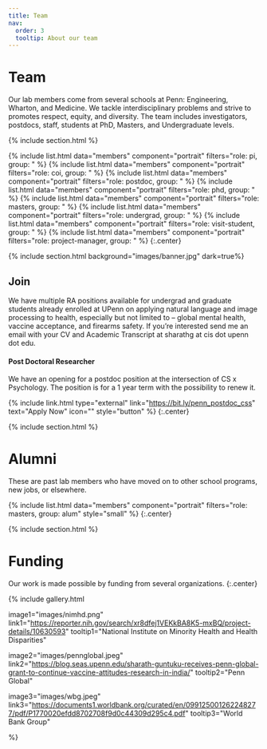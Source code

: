 ```yaml
---
title: Team
nav:
  order: 3
  tooltip: About our team
---
```


# <i class="fas fa-users"></i>Team

Our lab members come from several schools at Penn: Engineering, Wharton, and Medicine. We tackle interdisciplinary problems and strive to promotes respect, equity, and diversity. The team includes investigators, postdocs, staff, students at PhD, Masters, and Undergraduate levels. 

{% include section.html %}

{%
  include list.html
  data="members"
  component="portrait"
  filters="role: pi, group: "
%}
{%
  include list.html
  data="members"
  component="portrait"
  filters="role: coi, group: "
%}
{%
  include list.html
  data="members"
  component="portrait"
  filters="role: postdoc, group: "
%}
{%
  include list.html
  data="members"
  component="portrait"
  filters="role: phd, group: "
%}
{%
  include list.html
  data="members"
  component="portrait"
  filters="role: masters, group: "
%}
{%
  include list.html
  data="members"
  component="portrait"
  filters="role: undergrad, group: "
%}
{%
  include list.html
  data="members"
  component="portrait"
  filters="role: visit-student, group: "
%}
{%
  include list.html
  data="members"
  component="portrait"
  filters="role: project-manager, group: "
%}
{:.center}

{% include section.html background="images/banner.jpg" dark=true%}

## Join

We have multiple RA positions available for undergrad and graduate students already enrolled at UPenn on applying natural language and image processing to health, especially but not limited to – global mental health, vaccine acceptance, and firearms safety. If you’re interested send me an email with your CV and Academic Transcript at sharathg at cis dot upenn dot edu. 

#### Post Doctoral Researcher

We have an opening for a postdoc position at the intersection of CS x Psychology. The position is for a 1 year term with the possibility to renew it. 

{% include link.html type="external" link="https://bit.ly/penn_postdoc_css" text="Apply Now" icon="" style="button" %}
{:.center}

{% include section.html %}

# Alumni
These are past lab members who have moved on to other school programs, new jobs, or elsewhere.

{%
  include list.html
  data="members"
  component="portrait"
  filters="role: masters, group: alum"
  style="small"
%}
{:.center}

{% include section.html %}

# Funding

Our work is made possible by funding from several organizations.
{:.center}

{%
  include gallery.html

  image1="images/nimhd.png"
  link1="https://reporter.nih.gov/search/xr8dfej1VEKkBA8K5-mxBQ/project-details/10630593"
  tooltip1="National Institute on Minority Health and Health Disparities"

  image2="images/pennglobal.jpeg"
  link2="https://blog.seas.upenn.edu/sharath-guntuku-receives-penn-global-grant-to-continue-vaccine-attitudes-research-in-india/"
  tooltip2="Penn Global"

  image3="images/wbg.jpeg"
  link3="https://documents1.worldbank.org/curated/en/099125001262248277/pdf/P1770020efdd8702708f9d0c44309d295c4.pdf"
  tooltip3="World Bank Group"
 
%}

